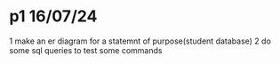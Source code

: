 # p1 16/07/24

1 make an  er diagram for a statemnt of purpose(student database)
2 do some sql queries to test some commands